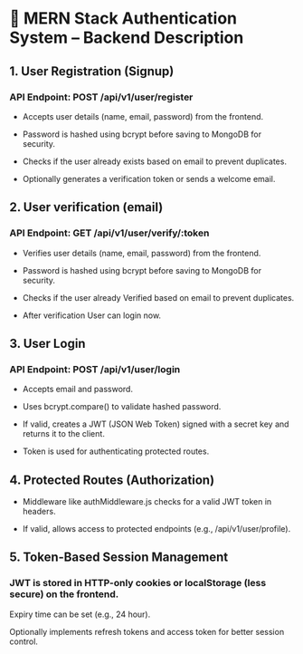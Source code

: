 # 🔐 MERN Stack Authentication System – Backend Description



## 1. User Registration (Signup)
### API Endpoint: POST /api/v1/user/register

- Accepts user details (name, email, password) from the frontend.

- Password is hashed using bcrypt before saving to MongoDB for security.

- Checks if the user already exists based on email to prevent duplicates.

- Optionally generates a verification token or sends a welcome email.

## 2. User verification (email)
### API Endpoint: GET /api/v1/user/verify/:token

- Verifies user details (name, email, password) from the frontend.

- Password is hashed using bcrypt before saving to MongoDB for security.

- Checks if the user already Verified based on email to prevent duplicates.

- After verification  User can login now.

## 3. User Login
### API Endpoint: POST /api/v1/user/login

- Accepts email and password.

- Uses bcrypt.compare() to validate hashed password.

- If valid, creates a JWT (JSON Web Token) signed with a secret key and returns it to the client.

- Token is used for authenticating protected routes.

## 4. Protected Routes (Authorization)
- Middleware like authMiddleware.js checks for a valid JWT token in headers.

- If valid, allows access to protected endpoints  (e.g., /api/v1/user/profile).


## 5. Token-Based Session Management
### JWT is stored in HTTP-only cookies or localStorage (less secure) on the frontend.

Expiry time can be set (e.g., 24 hour).

Optionally implements refresh tokens and access token for better session control.
